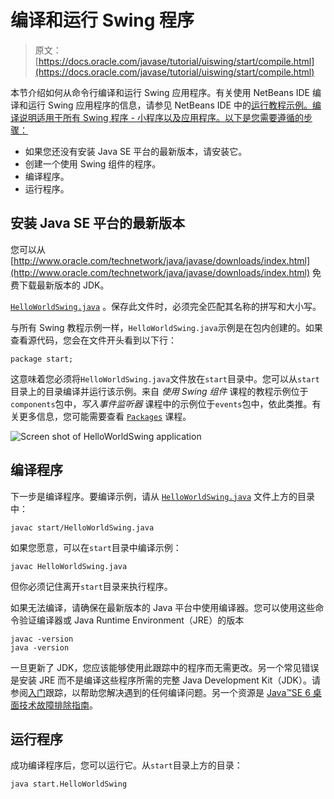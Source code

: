 # 编译和运行 Swing 程序

> 原文： [https://docs.oracle.com/javase/tutorial/uiswing/start/compile.html](https://docs.oracle.com/javase/tutorial/uiswing/start/compile.html)

本节介绍如何从命令行编译和运行 Swing 应用程序。有关使用 NetBeans IDE 编译和运行 Swing 应用程序的信息，请参见 NetBeans IDE 中的[运行教程示例。编译说明适用于所有 Swing 程序 - 小程序以及应用程序。以下是您需要遵循的步骤：](../../information/examples.html)

*   如果您还没有安装 Java SE 平台的最新版本，请安装它。
*   创建一个使用 Swing 组件的程序。
*   编译程序。
*   运行程序。

## 安装 Java SE 平台的最新版本

您可以从 [http://www.oracle.com/technetwork/java/javase/downloads/index.html](http://www.oracle.com/technetwork/java/javase/downloads/index.html) 免费下载最新版本的 JDK。

 [`HelloWorldSwing.java`](../examples/start/HelloWorldSwingProject/src/start/HelloWorldSwing.java) 。保存此文件时，必须完全匹配其名称的拼写和大小写。

与所有 Swing 教程示例一样，`HelloWorldSwing.java`示例是在包内创建的。如果查看源代码，您会在文件开头看到以下行：

```
package start;

```

这意味着您必须将`HelloWorldSwing.java`文件放在`start`目录中。您可以从`start`目录上的目录编译并运行该示例。来自 _使用 Swing 组件_ 课程的教程示例位于`components`包中，_写入事件监听器_ 课程中的示例位于`events`包中，依此类推。有关更多信息，您可能需要查看 [`Packages`](../../java/package/index.html) 课程。

![Screen shot of HelloWorldSwing application](img/b02d97db03d42ddebf105ec65718fa11.jpg)

## 编译程序

下一步是编译程序。要编译示例，请从 [`HelloWorldSwing.java`](../examples/start/HelloWorldSwingProject/src/start/HelloWorldSwing.java) 文件上方的目录中：

```
javac start/HelloWorldSwing.java

```

如果您愿意，可以在`start`目录中编译示例：

```
javac HelloWorldSwing.java

```

但你必须记住离开`start`目录来执行程序。

如果无法编译，请确保在最新版本的 Java 平台中使用编译器。您可以使用这些命令验证编译器或 Java Runtime Environment（JRE）的版本

```
javac -version
java -version

```

一旦更新了 JDK，您应该能够使用此跟踪中的程序而无需更改。另一个常见错误是安装 JRE 而不是编译这些程序所需的完整 Java Development Kit（JDK）。请参阅[入门](../../getStarted/index.html)跟踪，以帮助您解决遇到的任何编译问题。另一个资源是 [Java™SE 6 桌面技术故障排除指南](http://www.oracle.com/technetwork/java/javase/index-142560.html)。

## 运行程序

成功编译程序后，您可以运行它。从`start`目录上方的目录：

```
java start.HelloWorldSwing

```